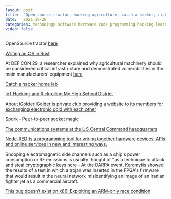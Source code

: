 ```yaml
---
layout: post
title:  "Open source tractor, hacking agriculture, catch a hacker, rickrolling high school IOT, iGolder, p2p sockets, central command headquarters comms system, Node-RED"
date:   2021-10-26
categories: technology software hardware code programming hacking learning fun cybersec infosec
video: false
---
```


OpenSource tractor [here](//opensourceecology.dozuki.com/c/LifeTrac#main)

[Writing an OS in Rust](//seiya.me/writing-linux-clone-in-rust)

At DEF CON 29, a researcher explained why agricultural machinery should be considered critical infrastructure and demonstrated vulnerabilities in the main manufacturers’ equipment [here](//www.kaspersky.com/blog/hacking-agriculture-defcon29/42402/)

[Catch a hacker home lab](//marcusedmondson.com/2021/07/15/to-catch-a-hacker-in-my-home-lab/)

[IoT Hacking and Rickrolling My High School District](//whitehoodhacker.net/posts/2021-10-04-the-big-rick)

[About iGolder iGolder is private club providing a website to its members for exchanging electronic gold with each other](//www.igolder.com/about/)

[Spork - Peer-to-peer socket magic](//spork.sh/)

[The communications systems at the US Central Command headquarters](//www.electrospaces.net/2021/04/the-communications-equipment-at-us.html)

[Node-RED is a programming tool for wiring together hardware devices, APIs and online services in new and interesting ways.](//nodered.org/)

Snooping electromagnetic side channels such as a chip's power consumption or RF emissions is usually thought of "as a technique to attack and steal cryptographic keys [here](//spectrum.ieee.org/hardware-trojan) - At the DARPA event, Keromytis showed the results of a test in which a trojan was inserted in the FPGA's firmware that would result in the neural network misidentifying an image of an Iranian fighter jet as a commercial aircraft.

[This bug doesn’t exist on x86: Exploiting an ARM-only race condition](//github.com/stong/how-to-exploit-a-double-free)